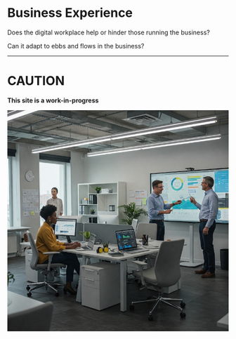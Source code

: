# Business Experience

Does the digital workplace help or hinder those running the business?

Can it adapt to ebbs and flows in the business?



---

# CAUTION

**This site is a work-in-progress**

![Modern Workplace250](images/Gemini_Generated_Image_w3pctvw3pctvw3pc.jpg)
